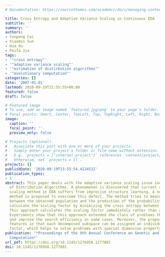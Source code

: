```yaml
---
# Documentation: https://sourcethemes.com/academic/docs/managing-content/

title: Cross Entropy and Adaptive Variance Scaling in Continuous EDA
subtitle: ''
summary: ''
authors:
- Yunpeng Cai
- Xiaomin Sun
- Hua Xu
- Peifa Jia
tags:
- '"cross entropy"'
- '"adaptive variance scaling"'
- '"estimation of distirbution algorithms"'
- '"evolutionary computation"'
categories: []
date: '2007-01-01'
lastmod: 2020-09-19T21:55:55+08:00
featured: false
draft: false

# Featured image
# To use, add an image named `featured.jpg/png` to your page's folder.
# Focal points: Smart, Center, TopLeft, Top, TopRight, Left, Right, BottomLeft, Bottom, BottomRight.
image:
  caption: ''
  focal_point: ''
  preview_only: false

# Projects (optional).
#   Associate this post with one or more of your projects.
#   Simply enter your project's folder or file name without extension.
#   E.g. `projects = ["internal-project"]` references `content/project/deep-learning/index.md`.
#   Otherwise, set `projects = []`.
projects: []
publishDate: '2020-09-19T13:55:54.412453Z'
publication_types:
- 1
abstract: This paper deals with the adaptive variance scaling issue incontinuous Estimation
  of Distribution Algorithms. A phenomenon is discovered that current adaptive variance
  scaling method in EDA suffers from imprecise structure learning. A new type of adaptation
  method is proposed to overcome this defect. The method tries to measure the difference
  between the obtained population and the prediction of the probabilistic model, then
  calculate the scaling factor by minimizing the cross entropy between these two distributions.
  This approach calculates the scaling factor immediately rather than adapts it incrementally.
  Experiments show that this approach extended the class of problems that can be solved,
  and improve the search efficiency in some cases. Moreover, the proposed approach
  features in that each decomposed subspace can be assigned an individual scaling
  factor, which helps to solve problems with special dimension property.
publication: '*Proceedings of the 9th Annual Conference on Genetic and Evolutionary
  Computation*'
url_pdf: https://doi.org/10.1145/1276958.1277081
doi: 10.1145/1276958.1277081
---
```

